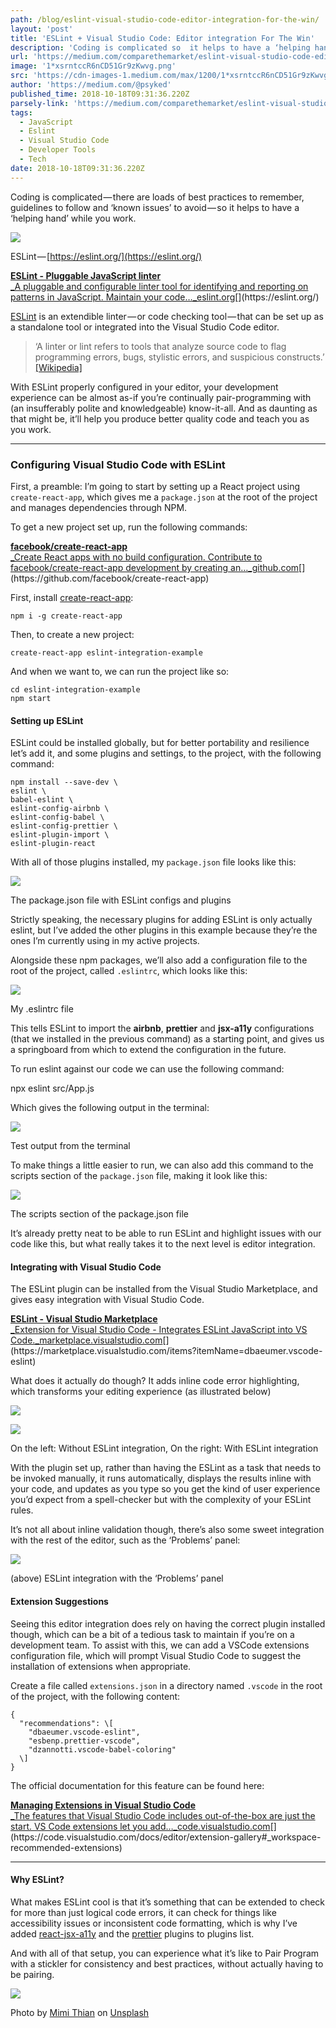 ```yaml
---
path: /blog/eslint-visual-studio-code-editor-integration-for-the-win/
layout: 'post'
title: 'ESLint + Visual Studio Code: Editor integration For The Win'
description: 'Coding is complicated so  it helps to have a ‘helping hand’ while you work.'
url: 'https://medium.com/comparethemarket/eslint-visual-studio-code-editor-integration-for-the-win-1bcf38f6ccd4'
image: '1*xsrntccR6nCD51Gr9zKwvg.png'
src: 'https://cdn-images-1.medium.com/max/1200/1*xsrntccR6nCD51Gr9zKwvg.png'
author: 'https://medium.com/@psyked'
published_time: 2018-10-18T09:31:36.220Z
parsely-link: 'https://medium.com/comparethemarket/eslint-visual-studio-code-editor-integration-for-the-win-1bcf38f6ccd4'
tags:
  - JavaScript
  - Eslint
  - Visual Studio Code
  - Developer Tools
  - Tech
date: 2018-10-18T09:31:36.220Z
---
```


Coding is complicated — there are loads of best practices to remember, guidelines to follow and ‘known issues’ to avoid — so it helps to have a ‘helping hand’ while you work.

![](1*TPkhIqPgVzFSSpwdlVwhVw.png)

ESLint — [https://eslint.org/](https://eslint.org/)

[**ESLint - Pluggable JavaScript linter**  
\_A pluggable and configurable linter tool for identifying and reporting on patterns in JavaScript. Maintain your code…\_eslint.org](https://eslint.org/ 'https://eslint.org/')[](https://eslint.org/)

[ESLint](https://eslint.org/) is an extendible linter — or code checking tool — that can be set up as a standalone tool or integrated into the Visual Studio Code editor.

> ‘A linter or lint refers to tools that analyze source code to flag programming errors, bugs, stylistic errors, and suspicious constructs.’ [\[Wikipedia\]](https://en.wikipedia.org/wiki/Lint_%28software%29)

With ESLint properly configured in your editor, your development experience can be almost as-if you’re continually pair-programming with (an insufferably polite and knowledgeable) know-it-all. And as daunting as that might be, it’ll help you produce better quality code and teach you as you work.

---

### Configuring Visual Studio Code with ESLint

First, a preamble: I’m going to start by setting up a React project using `create-react-app`, which gives me a `package.json` at the root of the project and manages dependencies through NPM.

To get a new project set up, run the following commands:

[**facebook/create-react-app**  
\_Create React apps with no build configuration. Contribute to facebook/create-react-app development by creating an…\_github.com](https://github.com/facebook/create-react-app 'https://github.com/facebook/create-react-app')[](https://github.com/facebook/create-react-app)

First, install [create-react-app](https://github.com/facebook/create-react-app):

    npm i -g create-react-app

Then, to create a new project:

    create-react-app eslint-integration-example

And when we want to, we can run the project like so:

    cd eslint-integration-example
    npm start

#### Setting up ESLint

ESLint could be installed globally, but for better portability and resilience let’s add it, and some plugins and settings, to the project, with the following command:

    npm install --save-dev \
    eslint \
    babel-eslint \
    eslint-config-airbnb \
    eslint-config-babel \
    eslint-config-prettier \
    eslint-plugin-import \
    eslint-plugin-react

With all of those plugins installed, my `package.json` file looks like this:

![](1*xsrntccR6nCD51Gr9zKwvg.png)

The package.json file with ESLint configs and plugins

Strictly speaking, the necessary plugins for adding ESLint is only actually eslint, but I’ve added the other plugins in this example because they’re the ones I’m currently using in my active projects.

Alongside these npm packages, we’ll also add a configuration file to the root of the project, called `.eslintrc`, which looks like this:

![](1*Agug9EAS4QMlUuLOMNyv8Q.png)

My .eslintrc file

This tells ESLint to import the **airbnb**, **prettier** and **jsx-a11y** configurations (that we installed in the previous command) as a starting point, and gives us a springboard from which to extend the configuration in the future.

To run eslint against our code we can use the following command:

npx eslint src/App.js

Which gives the following output in the terminal:

![](1*_P4YPpbVg4L-Utu7egF-vg.png)

Test output from the terminal

To make things a little easier to run, we can also add this command to the scripts section of the `package.json` file, making it look like this:

![](1*WIn_eNNTYewBEd9AAuO8-g.png)

The scripts section of the package.json file

It’s already pretty neat to be able to run ESLint and highlight issues with our code like this, but what really takes it to the next level is editor integration.

#### Integrating with Visual Studio Code

The ESLint plugin can be installed from the Visual Studio Marketplace, and gives easy integration with Visual Studio Code.

[**ESLint - Visual Studio Marketplace**  
\_Extension for Visual Studio Code - Integrates ESLint JavaScript into VS Code.\_marketplace.visualstudio.com](https://marketplace.visualstudio.com/items?itemName=dbaeumer.vscode-eslint 'https://marketplace.visualstudio.com/items?itemName=dbaeumer.vscode-eslint')[](https://marketplace.visualstudio.com/items?itemName=dbaeumer.vscode-eslint)

What does it actually do though? It adds inline code error highlighting, which transforms your editing experience (as illustrated below)

![](1*O6Q5VDIKC4UM_sfJOlE82w.png)

![](1*n20krHQQGci7D347-4HELQ.png)

On the left: Without ESLint integration, On the right: With ESLint integration

With the plugin set up, rather than having the ESLint as a task that needs to be invoked manually, it runs automatically, displays the results inline with your code, and updates as you type so you get the kind of user experience you’d expect from a spell-checker but with the complexity of your ESLint rules.

It’s not all about inline validation though, there’s also some sweet integration with the rest of the editor, such as the ‘Problems’ panel:

![](1*dvvNjcPydPLfeOswJ9u-Sg.png)

(above) ESLint integration with the ‘Problems’ panel

#### Extension Suggestions

Seeing this editor integration does rely on having the correct plugin installed though, which can be a bit of a tedious task to maintain if you’re on a development team. To assist with this, we can add a VSCode extensions configuration file, which will prompt Visual Studio Code to suggest the installation of extensions when appropriate.

Create a file called `extensions.json` in a directory named `.vscode` in the root of the project, with the following content:

    {
      "recommendations": \[
        "dbaeumer.vscode-eslint",
        "esbenp.prettier-vscode",
        "dzannotti.vscode-babel-coloring"
      \]
    }

The official documentation for this feature can be found here:

[**Managing Extensions in Visual Studio Code**  
\_The features that Visual Studio Code includes out-of-the-box are just the start. VS Code extensions let you add…\_code.visualstudio.com](https://code.visualstudio.com/docs/editor/extension-gallery#_workspace-recommended-extensions 'https://code.visualstudio.com/docs/editor/extension-gallery#_workspace-recommended-extensions')[](https://code.visualstudio.com/docs/editor/extension-gallery#_workspace-recommended-extensions)

---

#### Why ESLint?

What makes ESLint cool is that it’s something that can be extended to check for more than just logical code errors, it can check for things like accessibility issues or inconsistent code formatting, which is why I’ve added [react-jsx-a11y](https://github.com/evcohen/eslint-plugin-jsx-a11y) and the [prettier](https://github.com/prettier/prettier-eslint) plugins to plugins list.

And with all of that setup, you can experience what it’s like to Pair Program with a stickler for consistency and best practices, without actually having to be pairing.

![](1*84wQvgcY-qeS92WYYvJBTA.jpeg)

Photo by [Mimi Thian](https://unsplash.com/photos/ZKBzlifgkgw?utm_source=unsplash&utm_medium=referral&utm_content=creditCopyText) on [Unsplash](https://unsplash.com/search/photos/pointing-at-code?utm_source=unsplash&utm_medium=referral&utm_content=creditCopyText)
